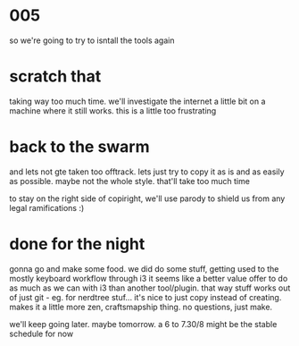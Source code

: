 # 005
so we're going to try to isntall the tools again

# scratch that
taking way too much time. 
we'll investigate the internet a little bit on a machine where it
still works. this is a little too frustrating

# back to the swarm
and lets not gte taken too offtrack. lets just try to copy it as is
and as easily as possible. maybe not the whole style. that'll take too
much time

to stay on the right side of copiright, we'll use parody to shield us
from any legal ramifications :) 

# done for the night
gonna go and make some food. 
we did do some stuff, getting used to the mostly keyboard workflow
through i3
it seems like a better value offer to do as much as we can with i3
than another tool/plugin. 
that way stuff works out of just git - eg. for nerdtree stuf...
it's nice to just copy instead of creating. makes it a little more
zen, craftsmapship thing. no questions, just make.

we'll keep going later. maybe tomorrow.
a 6 to 7.30/8 might be the stable schedule for now

